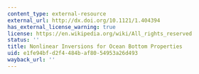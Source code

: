 ```yaml
---
content_type: external-resource
external_url: http://dx.doi.org/10.1121/1.404394
has_external_license_warning: true
license: https://en.wikipedia.org/wiki/All_rights_reserved
status: ''
title: Nonlinear Inversions for Ocean Bottom Properties
uid: e1fe94bf-d2f4-484b-af80-54953a26d493
wayback_url: ''
---
```

